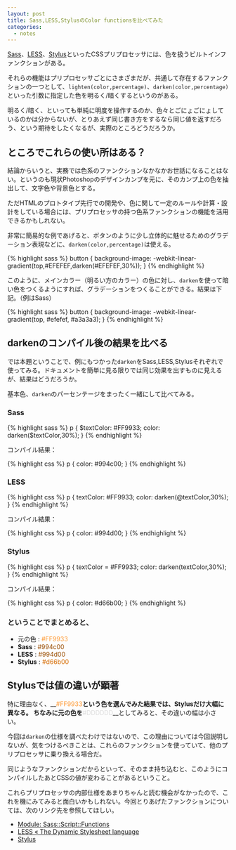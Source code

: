 ```yaml
---
layout: post
title: Sass,LESS,StylusのColor functionsを比べてみた
categories:
  - notes
---
```


[Sass](http://sass-lang.com/)、[LESS](http://lesscss.org/)、[Stylus](http://learnboost.github.com/stylus/)といったCSSプリプロセッサには、色を扱うビルトインファンクションがある。	

それらの機能はプリプロセッサごとにさまざまだが、共通して存在するファンクションの一つとして、`lighten(color,percentage)`、`darken(color,percentage)`といった引数に指定した色を明るく/暗くするというのがある。

明るく/暗く、といっても単純に明度を操作するのか、色々とごにょごにょしているのかは分からないが、とりあえず同じ書き方をするなら同じ値を返すだろう、という期待をしたくなるが、実際のところどうだろうか。

## ところでこれらの使い所はある？

結論からいうと、実務では色系のファンクションなかなかお世話になることはない。というのも現状Photoshopのデザインカンプを元に、そのカンプ上の色を抽出して、文字色や背景色とする。

ただHTMLのプロトタイプ先行での開発や、色に関して一定のルールや計算・設計をしている場合には、プリプロセッサの持つ色系ファンクションの機能を活用できるかもしれない。

非常に簡易的な例であげると、ボタンのように少し立体的に魅せるためのグラデーション表現などに、`darken(color,percentage)`は使える。

{% highlight sass %}
button {
	background-image: -webkit-linear-gradient(top,#EFEFEF,darken(#EFEFEF,30%));
}
{% endhighlight %}

このように、メインカラー（明るい方のカラー）の色に対し、`darken`を使って暗い色をつくるようにすれば、グラデーションをつくることができる。結果は下記。（例はSass）

{% highlight sass %}
button {
  background-image: -webkit-linear-gradient(top, #efefef, #a3a3a3);
}
{% endhighlight %}

## darkenのコンパイル後の結果を比べる

では本題ということで、例にもつかった`darken`をSass,LESS,Stylusそれぞれで使ってみる。ドキュメントを簡単に見る限りでは同じ効果を出すものに見えるが、結果はどうだろうか。

基本色、`darken`のパーセンテージをまったく一緒にして比べてみる。

### Sass

{% highlight sass %}
p {
  $textColor: #FF9933;
  color: darken($textColor,30%);
}
{% endhighlight %}

コンパイル結果：

{% highlight css %}
p {
  color: #994c00;
}
{% endhighlight %}

### LESS

{% highlight css %}
p {
  textColor: #FF9933;
  color: darken(@textColor,30%);
}
{% endhighlight %}

コンパイル結果：

{% highlight css %}
p {
  color: #994d00;
}
{% endhighlight %}

### Stylus

{% highlight css %}
p {
  textColor = #FF9933;
  color: darken(textColor,30%);
}
{% endhighlight %}

コンパイル結果：

{% highlight css %}
p {
  color: #d66b00;
}
{% endhighlight %}

### ということでまとめると、

- 元の色 : <span style="color:#FF9933">#FF9933</span>
- __Sass__ : <span style="color:#994c00">#994c00</span>
- __LESS__ : <span style="color:#994d00">#994d00</span>
- __Stylus__ : <span style="color:#d66b00">#d66b00</span>

## Stylusでは値の違いが顕著

特に理由なく、__<span style="color:#FF9933">#FF9933</span>__という色を選んでみた結果では、Stylusだけ大幅に異なる。
ちなみに元の色を__<span style="color:#DDDDDD">#DDDDDD</span>__としてみると、その違いの幅は小さい。

今回は`darken`の仕様を調べたわけではないので、この理由については今回説明しないが、気をつけるべきことは、これらのファンクションを使っていて、他のプリプロセッサに乗り換える場合だ。

同じようなファンクションだからといって、そのまま持ち込むと、このようにコンパイルしたあとCSSの値が変わることがあるということ。

これらプリプロセッサの内部仕様をあまりちゃんと読む機会がなかったので、これを機にみてみると面白いかもしれない。今回とりあげたファンクションについては、次のリンク先を参照してほしい。

- [Module: Sass::Script::Functions](http://sass-lang.com/docs/yardoc/Sass/Script/Functions.html#darken-instance_method)
- [LESS « The Dynamic Stylesheet language](http://lesscss.org/#-color-functions)
- [Stylus](http://learnboost.github.com/stylus/docs/bifs.html)

